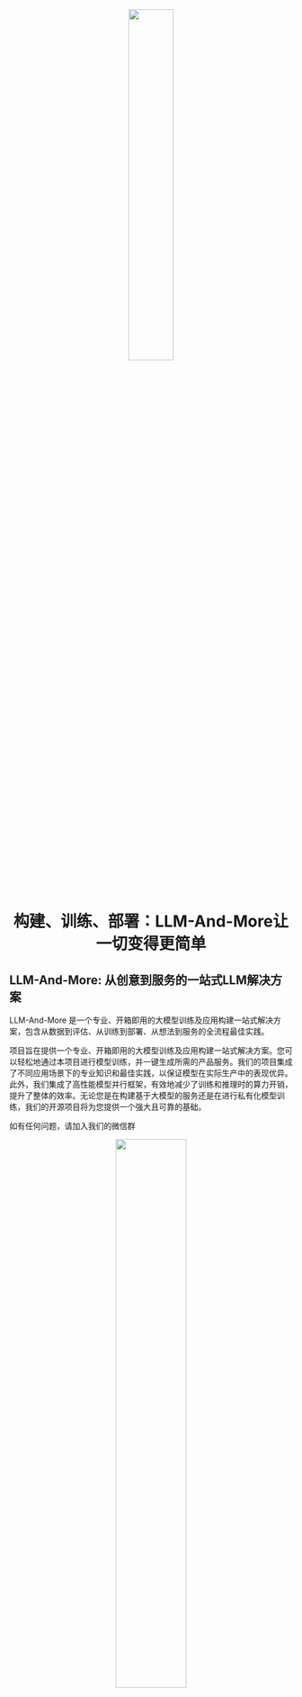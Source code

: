 <div align=center><img src=docs/figure/logo.png width=40% /></div>


<div align=center><h1><b>构建、训练、部署：LLM-And-More让一切变得更简单</b></h1></div>


<!-- \[ [English](README.md) | 中文 \]-->

## LLM-And-More: 从创意到服务的一站式LLM解决方案

LLM-And-More 是一个专业、开箱即用的大模型训练及应用构建一站式解决方案，包含从数据到评估、从训练到部署、从想法到服务的全流程最佳实践。

项目旨在提供一个专业、开箱即用的大模型训练及应用构建一站式解决方案。您可以轻松地通过本项目进行模型训练，并一键生成所需的产品服务。我们的项目集成了不同应用场景下的专业知识和最佳实践，以保证模型在实际生产中的表现优异。此外，我们集成了高性能模型并行框架，有效地减少了训练和推理时的算力开销，提升了整体的效率。无论您是在构建基于大模型的服务还是在进行私有化模型训练，我们的开源项目将为您提供一个强大且可靠的基础。

如有任何问题，请加入我们的微信群
<div align=center><img src=docs/figure/wechat.jpg width=50% /></div>

## 目录

- [功能模块](#性能指标)
- [支持场景](#性能指标)
- [适配模型](#性能指标)
- [安装与使用](#性能指标)

## 功能模块

LLM-And-More致力于为专业开发者和一线业务人员提供同样专业、易用的LLM应用构建方案。为了实现这一理念，LLM-And-More将LLM应用开发过程分解为以下六个模块：

- [数据模块](###数据模块)
- [训练模块](###训练模块)
- [监控模块](###监控模块)
- [评估模块](###评估模块)
- [部署模块](###部署模块)
- [交互模块](###交互模块)

这些模块涵盖了开发一个LLM产品的一切，并注入了专业知识和性能优化组件，全流程协助您构建一个优秀的LLM应用。

### 数据模块

为协助您开始LLM应用构建的第一步，也是影响最终效果的最重要一步：数据标注，LLM-And-More提供了一个功能齐全的数据标注平台。在这里，管理人员可以新建一个数据标注任务，向标注人员分配需要标注的数据，或是亲自对数据进行标注。在完成所有标注之后，LLM-And-More将把标注完成的数据自动转换为模型可以处理的格式(
jsonl)，并存入本地数据库中，在之后的训练、评估模块中一键启用。LLM-And-More还提供了对数据质量的一键检测，用户可以通过查看数据检测报告，发现标注过程中可能产生的错误，提升模型训练的最终效果。

![alt text](docs/figure/datasets-sample.png)

### 训练模块

为协助您完成LLM应用构建最专业，最困难的一步：模型训练，LLM-And-More提供了一个开箱即用的高性能模型训练框架，使您无需了解任何深度学习相关知识，即可轻松对齐大模型训练最佳实践。在训练模块中，用户可以自由调整所选取的基座模型，训练方式，以及batch_size，学习率等超参数。如果用户对此并不了解，LLM-And-More预置的智能默认参数将帮助用户完成参数的选取和调优。LLM-And-More将自动为用户提供DeepSpeed多卡多机加速适配，帮助用户节约训练时间，充分利用算力资源。

![alt text](docs/figure/finetune-add.png)

### 监控模块

在训练过程中，您可能烦恼于无法清晰直观的观察模型的性能变化，LLM-And-More提供了一个智能化的模型训练监控模块，不仅可以实时、可视化的显示CPU、GPU等核心算力资源的占用情况，监控模型Loss，学习率，训练步数的变化，还可以在训练过程中智能提示您模型的潜在性能风险，并提供恰当的解决方案建议。例如，您在训练过程中可能发现系统提示“过拟合风险”，并建议您“停止训练，降低学习率或增大数据量”，您可以遵循这些建议，尝试解决问题。这节省了不必要的算力浪费，并能使您更精准的把握模型可能的表现。

![alt text](docs/figure/finetune-graph.png)

### 评估模块

在完成训练后，您可能烦恼于无法准确了解模型的性能边界，不敢真正将模型应用于实际场景，LLM-And-More提供了一个客观准确的评估模块，让您可以全面，精准的把握模型的各项能力水准。评估模块分为两个主要评测任务，一个负责评测模型在训练过任务上的性能，主要展现模型是否能够完成用户指定的任务，例如一个客服模型是否能够正确回复用户提问；另一个负责评测模型在五个通用维度上的能力（推理能力，阅读理解能力，中文能力，指令遵从能力，创新能力），主要体现模型是否产生了灾难性遗忘，是否过于专注于特定领域而丧失了通用能力。用户可以根据两方面的反馈，调整模型的训练数据和轮次，选择表现最佳的模型应用于线上系统。

![alt text](docs/figure/five.png)

### 部署模块(Coming Soon)

### 交互模块(Coming Soon)

## 支持场景

除了简单的提供输入输出训练您的LLM应用外，我们还提供了丰富的场景支持，帮助您更好的解决您在工作生产当中遇到的复杂问题。例如，您可以基于FAQ场景适配方案，直接构建一个客服，协助您识别用户意图，解决您淘宝店铺自动回复的问题；或是基于RAG场景方案，构建一套企业内部规章制度问答机器人。所有场景均具备独立的留个功能模块，但拥有深度定制的UI和专业Know-How。LLM-And-More支持以下场景：

- [通用场景](###通用场景)
- [FAQ场景](###FAQ场景)
- [RAG场景](###RAG场景)
- [创意写作场景](###创意写作场景)
- [Agent场景](###Agent场景)

### 通用场景

可以接受任意的输入输出，是最基础的训练场景。在该场景中，我们没有针对数据特征、应用范围等进行任何假设，在数据、训练、监控、评估、部署、交互模块中的各项参数均调整至最均衡的水平，并适配了任何场景均有收益的专业Know-How辅助模型训练。总的来说，如果您不确定您应该使用哪个场景，或认为LLM-And-More提供的任何场景均不符合您的要求，您可以选用该场景开始您的构建。

### FAQ场景

该场景适用于FAQ客服或FAQ问答机器人。FAQ(frequently asked questions)
即常见问题，通常应用于客服、快速助手、和在线论坛等场景，在这些地方，常见问题往往会反复出现，例如，用户经常以各种不同的表达方式询问发货时间。在FAQ场景中，用户的问题往往被归类，并对于每一类问题有一个统一的回答，例如针对询问发货时间的问题，统一回复“我们将尽快安排发货，请及时查看物流信息”。直接尝试使用大模型生成这些回答往往是事倍功半的，因为没有充分利用数据的特征，很难让大模型回复稳定，并常常会产生幻觉现象。为此，我们为FAQ场景设计了涵盖全部六个模块的全流程解决方案，主要引入用户意图识别，让LLM预测用户意图（在上述例子中，“查询物流信息”），而不是直接预测回复（在上述例子中，“我们将尽快安排发货，请及时查看物流信息”）。我们在大量FAQ场景中的实验表明，该解决方案可以提升30%以上的回复准确率，并显著降低模型过拟合风险与幻觉现象。

### RAG场景(Coming Soon)

### 创意写作场景(Coming Soon)

### Agent场景(Coming Soon)

## 适配模型

为了支持更广泛的应用，LLM-And-More支持多种多样的模型，并支持您选择多种不同的训练方式。

| 模型名                                                  | 模型大小                    | 支持的训练方法    |
|------------------------------------------------------|-------------------------|------------|
| [Baichuan2](https://huggingface.co/baichuan-inc)     | 7B/13B                  | 全参数训练/Lora |
| [ChatGLM3](https://huggingface.co/THUDM/chatglm3-6b) | 6B                      | 全参数训练/Lora |
| [LLaMA](https://github.com/facebookresearch/llama)   | 7B/13B/33B/65B          | 全参数训练/Lora |
| [LLaMA-2](https://huggingface.co/meta-llama)         | 7B/13B/70B              | 全参数训练/Lora |
| [Qwen](https://huggingface.co/Qwen)                  | 0.5B/1.8B/4B/7B/14B/72B | 全参数训练/Lora |

### 系统架构设计

系统是前后端分离的架构。

#### 模型推理框架

我们使用的是[FastChat](https://github.com/lm-sys/FastChat)作为模型推理框架，FastChat是一个非常优秀的开源项目。

> [FastChat](https://github.com/lm-sys/FastChat) 是一个开放平台，用于训练、服务和评估基于大型语言模型的聊天机器人。

**FastChat我们主要用其三个服务**

`controller` 用于模型的注册中心及健康检查

`worker` 服务启动模型并将当前模型注册到controller

`api` 从controller获取模型的地址代理到worker并提供标准API

我们主要通过它来实现大模型的高可用，高可扩展性。

![img.png](https://github.com/lm-sys/FastChat/raw/main/assets/server_arch.png)

模型部署的操作可以参考[模型部署](docs/model/list.md)

### 模型微调

为了实现模型的微调，您可以参考我们的详细指南：[模型微调](docs/model/finetune.md)。

### 模型部署与微调

您可以将模型部署到任意配备GPU的节点上，无论是私有的K8s集群、Docker集群，还是云服务商提供的K8s集群，均能轻松对接。

### 本系统组成

本系统主要由以下几个部分组成：

- **HTTP服务**：提供Web服务接口，方便用户进行交互。
- **定时任务**：执行预定任务，如模型训练、数据预处理等。
- **训练镜像**：包含所有必要的环境和依赖，用于模型的训练和微调。

- 通过这些组件的协同工作，我们能够提供一个灵活、高效的模型微调和部署解决方案。

#### 部署流程

```mermaid
graph LR
    A[aigc] --> B[点击部署]
    B --> C[创建部署模版]
    C --> D[使用Docker或k8s进行调度]
    D --> E[挂载相应配置有模型]
    E --> F[启动模型]
    F --> G[注册到fschat-controller]
```

#### 微调训练流程

```mermaid
graph LR
    A[aigc] --> B[上传微调文件]
    B --> C[生成微调模版]
    C --> D[使用Docker或k8s进行调度]
    D --> E[挂载相应配置有模型]
    E --> F[启动训练脚本]
    F --> G[输出日志]
```

## 使用手册

[AIGC平台使用手册](docs/SUMMARY.md)

### 安装使用步骤

**将子项目一起克**

- 克隆项目: `git clone --recursive https://github.com/IceBearAI/aigc.git`
- 进入项目: `cd aigc-server`
- 更新子项目: `git submodule update`

该系统依赖**Mysql**、**Redis**和**Docker**需要安装此服务

推理或训练节点只需要安装**Docker**和**Nvidia-Docker**
即可。[NVIDIA Container Toolkit](https://github.com/NVIDIA/nvidia-container-toolkit)

#### 本地开发

[golang](https://github.com/golang/go)版本请安装go1.21以上版本

- 安装依赖包: `go mod tidy`
- 本地启动: `make run`
- build成x86 Linux可执行文件: `make build-linux`
- build成当前电脑可执行文件: `make build`

build完通常会保存在 `$(GOPATH)/bin/` 目录下

#### Docker部署

安装docker和docker-compose可以参考官网教程：[Install Docker Engine](https://docs.docker.com/engine/install/)

执行命令启动全部服务

```
$ docker-compose up
```

如果不需要执行build流程，可以进入到`docker`目录下执行`docker-compose up`即可。或把`docker-compose.yaml`的`build`注释掉。

### 项目配置

项目配置可以通过命令行传参或环境变量两种方式进行配置

#### 通过命令行传参

**需要注意的是，如果即设置了环境变量也设置了命令行参数，那么命令行参数的值会覆盖环境变量的值**

执行: `./aigc-server --help` 查看命令行参数

```bash
Usage:
  aigc-server [command]

Available Commands:
  completion  Generate the autocompletion script for the specified shell
  cronjob     定时任务
  generate    生成命令
  help        Help about any command
  job         任务命令
  start       启动http服务

Flags:
  -c, --config.path string                配置文件路径，如果没有传入配置文件路径则默认使用环境变量
      --db.drive string                   数据库驱动 (default "sqlite")
      --db.mysql.database string          mysql数据库 (default "aigc")
      --db.mysql.host string              mysql数据库地址: mysql (default "mysql")
      --db.mysql.metrics                  是否启GORM的Metrics
      --db.mysql.password string          mysql数据库密码
      --db.mysql.port int                 mysql数据库端口 (default 3306)
      --db.mysql.user string              mysql数据库用户 (default "aigc")
  -h, --help                              help for aigc-server
  -n, --namespace string                  命名空间 (default "aigc")
      --runtime.docker.workspace string   Docker工作目录 (default "/Users/cong/go/src/github.com/IceBearAI/LLM-And-More/storage")
      --runtime.k8s.config.path string    K8s配置文件路径
      --runtime.k8s.host string           K8s地址
      --runtime.k8s.insecure              K8s是否不安全
      --runtime.k8s.namespace string      K8s命名空间 (default "default")
      --runtime.k8s.token string          K8s Token
      --runtime.k8s.volume.name string    K8s挂载的存储名
      --runtime.platform string           运行时平台 (default "docker")
      --runtime.shm.size string           运行时共享内存大小 (default "16G")
      --server.admin.pass string          系统管理员密码 (default "admin")
      --server.admin.user string          系统管理员账号 (default "admin")
      --server.debug                      是否开启Debug模式
      --server.key string                 本系统服务密钥 (default "Aigcfj@202401")
      --server.log.drive string           本系统日志驱动, 支持syslog,term (default "term")
      --server.log.level string           本系统日志级别 (default "all")
      --server.log.name string            本系统日志名称 (default "aigc-server.log")
      --server.log.path string            本系统日志路径
  -a, --server.name string                本系统服务名称 (default "aigc-server")
      --server.storage.path string        文件存储绝对路径 (default "/Users/cong/go/src/github.com/IceBearAI/LLM-And-More/storage")
      --service.local.ai.host string      Chat-Api 地址 (default "http://fschat-api:8000/v1")
      --service.local.ai.token string     Chat-Api Token (default "sk-001")
      --service.openai.enable             是否启用OpenAI服务
      --service.openai.host string        OpenAI服务地址 (default "https://api.openai.com/v1")
      --service.openai.model string       OpenAI模型名称 (default "gpt-3.5-turbo")
      --service.openai.org.id string      OpenAI OrgId

Use "aigc-server [command] --help" for more information about a command.
```

##### 启动http服务

执行: `./aigc-server start` 启动服务

```
Usage:
  aigc-server start [flags]

Flags:
      --cors.allow.credentials           是否允许跨域访问的凭证 (default true)
      --cors.allow.headers string        允许跨域访问的头部 (default "Accept,Content-Type,Content-Length,Accept-Encoding,X-CSRF-Token,Authorization")
      --cors.allow.methods string        允许跨域访问的方法 (default "GET,POST,PUT,DELETE,OPTIONS")
      --cors.allow.origins string        允许跨域访问的域名 (default "*")
      --cors.enable                      是否开启跨域访问
      --cors.expose.headers string       允许跨域访问的头部 (default "Content-Length,Access-Control-Allow-Origin,Access-Control-Allow-Headers,Content-Type")
      --datasets.device string           datasets device
      --datasets.gpu.toleration string   datasets gpu toleration
      --datasets.image string            datasets image (default "dudulu/llmops:latest")
      --datasets.model.name string       datasets model name (default "uer/sbert-base-chinese-nli")
  -h, --help                             help for start
  -p, --http.port string                 服务启动的http端口 (default ":8080")
      --ldap.base.dn string              LDAP Base DN (default "OU=HABROOT,DC=ORG,DC=corp")
      --ldap.bind.pass string            LDAP Bind Password
      --ldap.bind.user string            LDAP Bind User (default "aigc_ldap")
      --ldap.group.filter string         LDAP Group Filter
      --ldap.host string                 LDAP地址 (default "ldap://ldap")
      --ldap.port int                    LDAP端口 (default 389)
      --ldap.use.ssl                     LDAP Base DN
      --ldap.user.attr strings           LDAP Attributes (default [name,mail,userPrincipalName,displayName,sAMAccountName])
      --ldap.user.filter string          LDAP User Filter (default "(userPrincipalName=%s)")
      --server.domain string             启动服务的域名 (default "http://localhost:8080")
      --storage.type string              storage type (default "local")
      --tracer.drive string              Tracer驱动 (default "jaeger")
      --tracer.enable                    是否启用Tracer
      --tracer.jaeger.host string        Tracer Jaeger Host (default "jaeger:6832")
      --tracer.jaeger.log.spans          Tracer Jaeger Log Spans
      --tracer.jaeger.param float        Tracer Jaeger Param (default 1)
      --tracer.jaeger.type string        采样器的类型 const: 固定采样, probabilistic: 随机取样, ratelimiting: 速度限制取样, remote: 基于Jaeger代理的取样 (default "const")
      --web.embed                        是否使用embed.FS (default true)
```

##### 启动定时任务

执行: `./aigc-server cronjob start` 启动定时任务

```
Usage:
  aigc-server cronjob start <args> [flags]

Examples:
如果 cronjob.auto 设置为 true 并且没有传入相应用的任务名称，则将自动运行所有的任务

aigc-server cronjob start -h

Flags:
      --cronjob.auto   是否自动执行定时任务 (default true)
  -h, --help           help for start
```

#### 系统公共环境变量配置

可以修改`.env`调整相关配置

| 类别                             | 变量名                                   | 描述                         | 值                                                                                                 |
|--------------------------------|---------------------------------------|----------------------------|---------------------------------------------------------------------------------------------------|
| 数据库配置                          | AIGC_DB_DRIVER                        | 数据库驱动类型（可能的遗留错误）           | mysql                                                                                             |
|                                | AIGC_MYSQL_DRIVE                      | 数据库驱动类型                    | mysql                                                                                             |
|                                | AIGC_MYSQL_HOST                       | 数据库主机地址                    | mysql                                                                                             |
|                                | AIGC_MYSQL_PORT                       | 数据库端口号                     | 3306                                                                                              |
|                                | AIGC_MYSQL_USER                       | 数据库用户名                     | aigc                                                                                              |
|                                | AIGC_MYSQL_PASSWORD                   | 数据库密码                      | admin                                                                                             |
|                                | AIGC_MYSQL_DATABASE                   | 数据库名                       | aigc                                                                                              |
| Redis 配置                       | AIGC_REDIS_HOSTS                      | Redis服务地址和端口               | redis:6379                                                                                        |
|                                | AIGC_REDIS_PREFIX                     | Redis前缀                    | aigc                                                                                              |
|                                | AIGC_REDIS_PASSWORD                   | Redis访问密码                  |                                                                                                   |
| Tracer 链路追踪配置                  | AIGC_TRACER_ENABLE                    | 是否启用链路追踪                   | false                                                                                             |
|                                | AIGC_TRACER_DRIVE                     | 链路追踪驱动类型                   | jaeger                                                                                            |
|                                | AIGC_TRACER_JAEGER_HOST               | Jaeger服务地址                 |                                                                                                   |
|                                | AIGC_TRACER_JAEGER_PARAM              | Jaeger采样参数                 | 1                                                                                                 |
|                                | AIGC_TRACER_JAEGER_TYPE               | Jaeger采样类型                 | const                                                                                             |
|                                | AIGC_TRACER_JAEGER_LOG_SPANS          | 是否记录追踪日志                   | false                                                                                             |
| 跨域配置                           | AIGC_ENABLE_CORS                      | 是否启用CORS                   | true                                                                                              |
|                                | AIGC_CORS_ALLOW_METHODS               | 允许的方法                      | GET,POST,PUT,DELETE,OPTIONS                                                                       |
|                                | AIGC_CORS_ALLOW_HEADERS               | 允许的头                       | Accept,Content-Type,Content-Length,Accept-Encoding,X-CSRF-Token,Authorization,x-tenant-id,x-token |
|                                | AIGC_CORS_ALLOW_CREDENTIALS           | 是否允许凭证                     | true                                                                                              |
|                                | AIGC_CORS_ALLOW_ORIGINS               | 允许的来源                      | *                                                                                                 |
| 外部服务调用配置                       | AIGC_SERVICE_ALARM_HOST               | 报警服务地址                     |                                                                                                   |
|                                | AIGC_SERVICE_CHAT_API_HOST            | 聊天API服务地址                  | http://fschat-api:8000                                                                            |
|                                | AIGC_SERVICE_OPENAI_HOST              | OpenAI配置服务地址               | https://api.openai.com/v1                                                                         |
| LDAP 配置                        | AIGC_LDAP_HOST                        | LDAP服务器地址                  | ldap                                                                                              |
|                                | AIGC_LDAP_BASE_DN                     | LDAP基础DN                   | OU=HABROOT,DC=corp                                                                                |
|                                | AIGC_LDAP_USER_ATTR                   | LDAP用户属性                   | name,mail,userPrincipalName,displayName,sAMAccountName                                            |
| aigc-server 环境变量配置              | AIGC_ADMIN_SERVER_HTTP_PORT           | 服务HTTP端口                   | :8080                                                                                             |
|                                | AIGC_ADMIN_SERVER_LOG_DRIVE           | 日志驱动类型                     | term                                                                                              |
|                                | AIGC_ADMIN_SERVER_NAME                | 服务名称                       | aigc-server                                                                                        |
|                                | AIGC_ADMIN_SERVER_DEBUG               | 是否开启调试模式                   | true                                                                                              |
|                                | AIGC_ADMIN_SERVER_LOG_LEVEL           | 日志级别                       | all                                                                                               |
|                                | AIGC_ADMIN_SERVER_LOG_NAME            | 日志文件名称                     | aigc-server.log                                                                                    |
|                                | AIGC_ADMIN_SERVER_DEFAULT_CHANNEL_KEY | 默认渠道密钥                     | sk-001                                                                                            |
|                                | AIGC_ADMIN_SERVER_ADMIN_USER          | 初始化默认账号                    | admin                                                                                             |
|                                | AIGC_ADMIN_SERVER_ADMIN_PASS          | 初始化默认密码                    | admin                                                                                             |
| datasets 配置                    | AIGC_DATASETS_IMAGE                   | rdudulu/llmops:v0.8-0314   |
|                                | AIGC_DATASETS_DIR                     | ./datasets                 |
|                                | AIGC_DATASETS_MODEL_NAME              | uer/sbert-base-chinese-nli |
|                                | AIGC_DATASETS_DEVICE                  | cpu                        |
|                                | AIGC_DATASETS_GPU_TOLERATION          | cpu-aigc-model             |
| runtime 平台                     | AIGC_RUNTIME_PLATFORM                 | k8s                        |
| 当AIGC_RUNTIME_PLATFORM为k8s时    | AIGC_RUNTIME_K8S_HOST                 |                            |
|                                | AIGC_RUNTIME_K8S_TOKEN                |                            |
|                                | AIGC_RUNTIME_K8S_NAMESPACE            | aigc                       |
|                                | AIGC_RUNTIME_K8S_INSECURE             | false                      |
|                                | AIGC_RUNTIME_K8S_CONFIG_PATH          | ./k8sconfig-test.yaml      |
|                                | AIGC_RUNTIME_K8S_VOLUME_NAME          | aigc-data-cfs              |
|                                | AIGC_RUNTIME_GPU_TOLERATION           |                            |
|                                | AIGC_RUNTIME_SHM_SIZE                 | 16G                        |
| 当AIGC_RUNTIME_PLATFORM为docker时 | DOCKER_ENDPOINT                       | tcp://127.0.0.1:2378       |
| datasets                       | HF_ENDPOINT                           | https://hf-mirror.com      |
| 上传文件 存储方式                      | AIGC_STORAGE_TYPE                     | local                      |
| local存储配置                      | AIGC_LOCAL_DATA_PATH                  | /data/storage              |

## Docker镜像

我们提供了Docker镜像，您可以直接使用我们提供的镜像，也可以自行构建。

- [LLMOps](docker/llmops/README.md)
- [百川2](docker/baichuan2/README.md)
- [FastChat](docker/fastchat/README.md)
- [Qwen](docker/qwen/README.md)